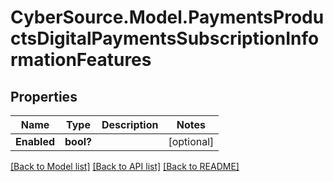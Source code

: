 # CyberSource.Model.PaymentsProductsDigitalPaymentsSubscriptionInformationFeatures
## Properties

Name | Type | Description | Notes
------------ | ------------- | ------------- | -------------
**Enabled** | **bool?** |  | [optional] 

[[Back to Model list]](../README.md#documentation-for-models) [[Back to API list]](../README.md#documentation-for-api-endpoints) [[Back to README]](../README.md)

